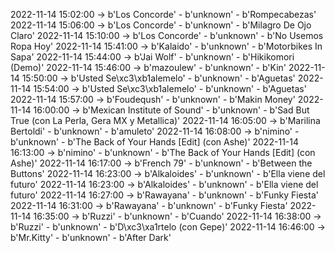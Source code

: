 2022-11-14 15:02:00 -> b'Los Concorde' - b'unknown' - b'Rompecabezas'
2022-11-14 15:06:00 -> b'Los Concorde' - b'unknown' - b'Milagro De Ojo Claro'
2022-11-14 15:10:00 -> b'Los Concorde' - b'unknown' - b'No Usemos Ropa Hoy'
2022-11-14 15:41:00 -> b'Kalaido' - b'unknown' - b'Motorbikes In Sapa'
2022-11-14 15:44:00 -> b'Jai Wolf' - b'unknown' - b'Hikikomori (Demo)'
2022-11-14 15:46:00 -> b'mazoulew' - b'unknown' - b'Kin'
2022-11-14 15:50:00 -> b'Usted Se\xc3\xb1alemelo' - b'unknown' - b'Aguetas'
2022-11-14 15:54:00 -> b'Usted Se\xc3\xb1alemelo' - b'unknown' - b'Aguetas'
2022-11-14 15:57:00 -> b'Foudeqush' - b'unknown' - b'Makin Money'
2022-11-14 16:00:00 -> b'Mexican Institute of Sound' - b'unknown' - b'Sad But True (con La Perla, Gera MX y Metallica)'
2022-11-14 16:05:00 -> b'Marilina Bertoldi' - b'unknown' - b'amuleto'
2022-11-14 16:08:00 -> b'nimino' - b'unknown' - b'The Back of Your Hands [Edit] (con Ashe)'
2022-11-14 16:13:00 -> b'nimino' - b'unknown' - b'The Back of Your Hands [Edit] (con Ashe)'
2022-11-14 16:17:00 -> b'French 79' - b'unknown' - b'Between the Buttons'
2022-11-14 16:23:00 -> b'Alkaloides' - b'unknown' - b'Ella viene del futuro'
2022-11-14 16:23:00 -> b'Alkaloides' - b'unknown' - b'Ella viene del futuro'
2022-11-14 16:27:00 -> b'Rawayana' - b'unknown' - b'Funky Fiesta'
2022-11-14 16:31:00 -> b'Rawayana' - b'unknown' - b'Funky Fiesta'
2022-11-14 16:35:00 -> b'Ruzzi' - b'unknown' - b'Cuando'
2022-11-14 16:38:00 -> b'Ruzzi' - b'unknown' - b'D\xc3\xa1rtelo (con Gepe)'
2022-11-14 16:46:00 -> b'Mr.Kitty' - b'unknown' - b'After Dark'
